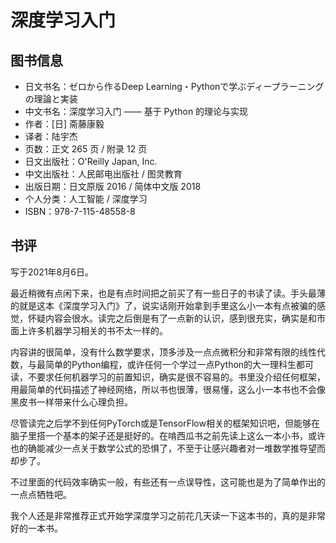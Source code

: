 # 深度学习入门

## 图书信息

- 日文书名：ゼロから作るDeep Learning・Pythonで学ぶディープラーニングの理論と実装
- 中文书名：深度学习入门 —— 基于 Python 的理论与实现
- 作者：[日] 斋藤康毅
- 译者：陆宇杰
- 页数：正文 265 页 / 附录 12 页
- 日文出版社：O'Reilly Japan, Inc.
- 中文出版社：人民邮电出版社 / 图灵教育
- 出版日期：日文原版 2016 / 简体中文版 2018
- 个人分类：人工智能 / 深度学习
- ISBN：978-7-115-48558-8

## 书评

写于2021年8月6日。

最近稍微有点闲下来，也是有点时间把之前买了有一些日子的书读了读。手头最薄的就是这本《深度学习入门》了，说实话刚开始拿到手里这么小一本有点被骗的感觉，怀疑内容会很水。读完之后倒是有了一点新的认识，感到很充实，确实是和市面上许多机器学习相关的书不太一样的。

内容讲的很简单，没有什么数学要求，顶多涉及一点点微积分和非常有限的线性代数，与最简单的Python编程，或许任何一个学过一点Python的大一理科生都可读，不要求任何机器学习的前置知识，确实是很不容易的。书里没介绍任何框架，用最简单的代码描述了神经网络，所以书也很薄，很易懂，这么小一本书也不会像黑皮书一样带来什么心理负担。

尽管读完之后学不到任何PyTorch或是TensorFlow相关的框架知识吧，但能够在脑子里搭一个基本的架子还是挺好的。在啃西瓜书之前先读上这么一本小书，或许也的确能减少一点关于数学公式的恐惧了，不至于让感兴趣者对一堆数学推导望而却步了。

不过里面的代码效率确实一般，有些还有一点误导性，这可能也是为了简单作出的一点点牺牲吧。

我个人还是非常推荐正式开始学深度学习之前花几天读一下这本书的，真的是非常好的一本书。